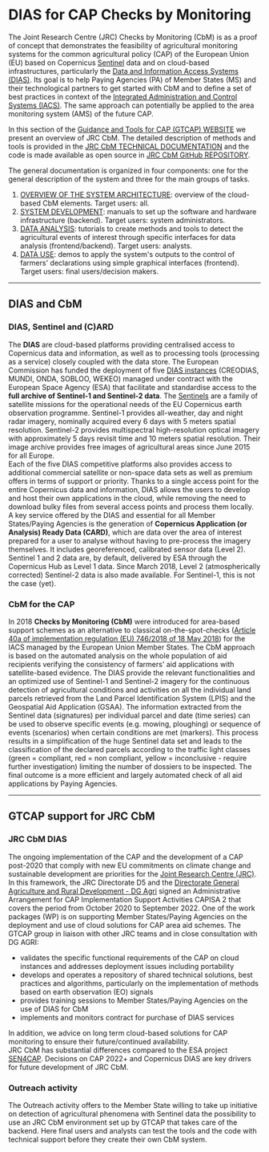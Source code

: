 # DIAS for CAP Checks by Monitoring

The Joint Research Centre (JRC) Checks by Monitoring (CbM) is as a proof of concept that demonstrates the feasibility of agricultural monitoring systems for the common agricultural policy (CAP) of the European Union (EU) based on Copernicus [Sentinel](https://sentinels.copernicus.eu/) data and on cloud-based infrastructures, particularly the [Data and Information Access Systems (DIAS)](https://www.copernicus.eu/en/access-data/dias). Its goal is to help Paying Agencies (PA) of Member States (MS) and their technological partners to get started with CbM and to define a set of best practices in context of the [Integrated Administration and Control Systems (IACS)](https://ec.europa.eu/info/food-farming-fisheries/key-policies/common-agricultural-policy/financing-cap/financial-assurance/managing-payments_en). The same approach can potentially be applied to the area monitoring system (AMS) of the future CAP.  

In this section of the [Guidance and Tools for CAP (GTCAP) WEBSITE](https://marswiki.jrc.ec.europa.eu/) we present an overview of JRC CbM. The detailed description of methods and tools is provided in the [JRC CbM TECHNICAL DOCUMENTATION](https://jrc-cbm.readthedocs.io) and the code is made available as open source in [JRC CbM GitHub REPOSITORY](https://github.com/ec-jrc/cbm).  

The general documentation is organized in four components: one for the general description of the system and three for the main groups of tasks.

1. [OVERVIEW OF THE SYSTEM ARCHITECTURE](dias4cbm_architecture.md): overview of the cloud-based CbM elements. Target users: all.
2. [SYSTEM DEVELOPMENT](dias4cbm_setup.md): manuals to set up the software and hardware infrastructure (backend). Target users: system administrators.
3. [DATA ANALYSIS](dias4cbm_analysis.md): tutorials to create methods and tools to detect the agricultural events of interest through specific interfaces for data analysis (frontend/backend). Target users: analysts.
4. [DATA USE](dias4cbm_use.md): demos to apply the system's outputs to the control of farmers' declarations using simple graphical interfaces (frontend). Target users: final users/decision makers.

---

## DIAS and CbM
### DIAS, Sentinel and (C)ARD
The **DIAS** are cloud-based platforms providing centralised access to Copernicus data and information, as well as to processing tools (processing as a service) closely coupled with the data store. The European Commission has funded the deployment of five [DIAS instances](https://www.copernicus.eu/en/access-data/dias) (CREODIAS, MUNDI, ONDA, SOBLOO, WEKEO) managed under contract with the European Space Agency (ESA) that facilitate and standardise access to the **full archive of Sentinel-1 and Sentinel-2 data**. The [Sentinels](https://sentinels.copernicus.eu/) are a family of satellite missions for the operational needs of the EU Copernicus earth observation programme. Sentinel-1 provides all-weather, day and night radar imagery, nominally acquired every 6 days with 5 meters spatial resolution. Sentinel-2 provides multispectral high-resolution optical imagery with approximately  5 days revisit time and 10 meters spatial resolution. Their image archive provides free images of agricultural areas since June 2015 for all Europe.  
Each of the five DIAS competitive platforms also provides access to additional commercial satellite or non-space data sets as well as premium offers in terms of support or priority. Thanks to a single access point for the entire Copernicus data and information, DIAS allows the users to develop and host their own applications in the cloud, while removing the need to download bulky files from several access points and process them locally.  
A key service offered by the DIAS and essential for all Member States/Paying Agencies is the generation of **Copernicus Application (or Analysis) Ready Data (CARD)**, which are data over the area of interest prepared for a user to analyse without having to pre-process the imagery themselves. It includes georeferenced, calibrated sensor data (Level 2). Sentinel 1 and 2 data are, by default, delivered by ESA through the Copernicus Hub as Level 1 data. Since March 2018, Level 2 (atmospherically corrected) Sentinel-2 data is also made available. For Sentinel-1, this is not the case (yet).

### CbM for the CAP

In 2018 **Checks by Monitoring (CbM)** were introduced for area-based support schemes as an alternative to classical on-the-spot-checks ([Article 40a of implementation  regulation (EU) 746/2018 of 18 May 2018](https://eur-lex.europa.eu/legal-content/EN/ALL/?uri=CELEX:32018R0746)) for the IACS managed by the European Union Member States. The CbM approach is based on the automated analysis on the whole population of aid recipients verifying the consistency of farmers' aid applications with satellite-based evidence. The DIAS provide the relevant functionalities and an optimized use of Sentinel-1 and Sentinel-2 imagery for the continuous detection of agricultural conditions and activities on all the individual land parcels retrieved from the Land Parcel Identification System (LPIS) and the Geospatial Aid Application (GSAA). The information extracted from the Sentinel data (signatures) per individual parcel and date (time series) can be used to observe specific events (e.g. mowing, ploughing) or sequence of events (scenarios) when certain conditions are met (markers). This process results in a simplification of the huge Sentinel data set and leads to the classification of the declared parcels according to the traffic light classes (green = compliant, red = non compliant, yellow = inconclusive - require further investigation) limiting the number of dossiers to be inspected. The final outcome is a more efficient and largely automated check of all aid applications by Paying Agencies.

---

## GTCAP support for JRC CbM
### JRC CbM DIAS
The ongoing implementation of the CAP and the development of a CAP post-2020 that comply with new EU commitments on climate change and sustainable development are priorities for the [Joint Research Centre (JRC)](https://ec.europa.eu/jrc/). In this framework, the JRC Directorate D5 and the [Directorate General Agriculture and Rural Development - DG Agri](https://ec.europa.eu/info/departments/agriculture-and-rural-development_en) signed an Administrative Arrangement for CAP Implementation Support Activities CAPISA 2 that covers the period from October 2020 to September 2022. One of the work packages (WP) is on supporting Member States/Paying Agencies on the deployment and use of cloud solutions for CAP area aid schemes. The GTCAP group in liaison with other JRC teams and in close consultation with DG AGRI:  

* validates the specific functional requirements of the CAP on cloud instances and addresses deployment issues including portability  
* develops and operates a repository of shared technical solutions, best practices and algorithms, particularly on the implementation of methods based on earth observation (EO) signals  
* provides training sessions to Member States/Paying Agencies on the use of DIAS for CbM  
* implements and monitors contract for purchase of DIAS services  

In addition, we advice on long term cloud-based solutions for CAP monitoring to ensure their future/continued availability.  
JRC CbM has substantial differences compared to the ESA project [SEN4CAP](dias4cbm_sen4cap.md). Decisions on CAP 2022+ and Copernicus DIAS are key drivers for future development of JRC CbM.  

### Outreach activity
The Outreach activity offers to the Member State willing to take up initiative on detection of agricultural phenomena with Sentinel data the possibility to use an JRC CbM environment set up by GTCAP that takes care of the backend. Here final users and analysts can test the tools and the code with technical support before they create their own CbM system.  

